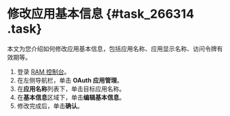 # 修改应用基本信息 {#task_266314 .task}

本文为您介绍如何修改应用基本信息，包括应用名称、应用显示名称、访问令牌有效期等。

1.  登录 [RAM 控制台](https://ram.console.aliyun.com/)。
2.  在左侧导航栏，单击 **OAuth 应用管理**。
3.  在**应用名称**列表下，单击目标应用名称。
4.  在**基本信息**区域下，单击**编辑基本信息**。
5.  修改完成后，单击**确认**。

